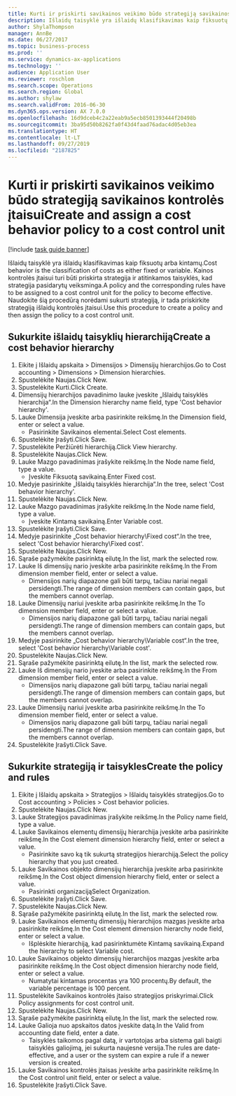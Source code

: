 ```yaml
---
title: Kurti ir priskirti savikainos veikimo būdo strategiją savikainos kontrolės įtaisui
description: Išlaidų taisyklė yra išlaidų klasifikavimas kaip fiksuotų arba kintamų.
author: ShylaThompson
manager: AnnBe
ms.date: 06/27/2017
ms.topic: business-process
ms.prod: ''
ms.service: dynamics-ax-applications
ms.technology: ''
audience: Application User
ms.reviewer: roschlom
ms.search.scope: Operations
ms.search.region: Global
ms.author: shylaw
ms.search.validFrom: 2016-06-30
ms.dyn365.ops.version: AX 7.0.0
ms.openlocfilehash: 16d9dceb4c2a22eab9a5ecb8501393444f20498b
ms.sourcegitcommit: 3ba95d50b8262fa0f43d4faad76adac4d05eb3ea
ms.translationtype: HT
ms.contentlocale: lt-LT
ms.lasthandoff: 09/27/2019
ms.locfileid: "2187825"
---
```

# <a name="create-and-assign-a-cost-behavior-policy-to-a-cost-control-unit"></a><span data-ttu-id="f9a56-103">Kurti ir priskirti savikainos veikimo būdo strategiją savikainos kontrolės įtaisui</span><span class="sxs-lookup"><span data-stu-id="f9a56-103">Create and assign a cost behavior policy to a cost control unit</span></span>

[!include [task guide banner](../../includes/task-guide-banner.md)]

<span data-ttu-id="f9a56-104">Išlaidų taisyklė yra išlaidų klasifikavimas kaip fiksuotų arba kintamų.</span><span class="sxs-lookup"><span data-stu-id="f9a56-104">Cost behavior is the classification of costs as either fixed or variable.</span></span> <span data-ttu-id="f9a56-105">Kainos kontrolės įtaisui turi būti priskirta strategija ir atitinkamos taisyklės, kad strategija pasidarytų veiksminga.</span><span class="sxs-lookup"><span data-stu-id="f9a56-105">A policy and the corresponding rules have to be assigned to a cost control unit for the policy to become effective.</span></span> <span data-ttu-id="f9a56-106">Naudokite šią procedūrą norėdami sukurti strategiją, ir tada priskirkite strategiją išlaidų kontrolės įtaisui.</span><span class="sxs-lookup"><span data-stu-id="f9a56-106">Use this procedure to create a policy and then assign the policy to a cost control unit.</span></span>


## <a name="create-a-cost-behavior-hierarchy"></a><span data-ttu-id="f9a56-107">Sukurkite išlaidų taisyklių hierarchiją</span><span class="sxs-lookup"><span data-stu-id="f9a56-107">Create a cost behavior hierarchy</span></span>
1. <span data-ttu-id="f9a56-108">Eikite į Išlaidų apskaita > Dimensijos > Dimensijų hierarchijos.</span><span class="sxs-lookup"><span data-stu-id="f9a56-108">Go to Cost accounting > Dimensions > Dimension hierarchies.</span></span>
2. <span data-ttu-id="f9a56-109">Spustelėkite Naujas.</span><span class="sxs-lookup"><span data-stu-id="f9a56-109">Click New.</span></span>
3. <span data-ttu-id="f9a56-110">Spustelėkite Kurti.</span><span class="sxs-lookup"><span data-stu-id="f9a56-110">Click Create.</span></span>
4. <span data-ttu-id="f9a56-111">Dimensijų hierarchijos pavadinimo lauke įveskite „Išlaidų taisyklės hierarchija“.</span><span class="sxs-lookup"><span data-stu-id="f9a56-111">In the Dimension hierarchy name field, type 'Cost behavior hierarchy'.</span></span>
5. <span data-ttu-id="f9a56-112">Lauke Dimensija įveskite arba pasirinkite reikšmę.</span><span class="sxs-lookup"><span data-stu-id="f9a56-112">In the Dimension field, enter or select a value.</span></span>
    * <span data-ttu-id="f9a56-113">Pasirinkite Savikainos elementai.</span><span class="sxs-lookup"><span data-stu-id="f9a56-113">Select Cost elements.</span></span>  
6. <span data-ttu-id="f9a56-114">Spustelėkite Įrašyti.</span><span class="sxs-lookup"><span data-stu-id="f9a56-114">Click Save.</span></span>
7. <span data-ttu-id="f9a56-115">Spustelėkite Peržiūrėti hierarchiją.</span><span class="sxs-lookup"><span data-stu-id="f9a56-115">Click View hierarchy.</span></span>
8. <span data-ttu-id="f9a56-116">Spustelėkite Naujas.</span><span class="sxs-lookup"><span data-stu-id="f9a56-116">Click New.</span></span>
9. <span data-ttu-id="f9a56-117">Lauke Mazgo pavadinimas įrašykite reikšmę.</span><span class="sxs-lookup"><span data-stu-id="f9a56-117">In the Node name field, type a value.</span></span>
    * <span data-ttu-id="f9a56-118">Įveskite Fiksuotą savikainą.</span><span class="sxs-lookup"><span data-stu-id="f9a56-118">Enter Fixed cost.</span></span>  
10. <span data-ttu-id="f9a56-119">Medyje pasirinkite „Išlaidų taisyklės hierarchija“.</span><span class="sxs-lookup"><span data-stu-id="f9a56-119">In the tree, select 'Cost behavior hierarchy'.</span></span>
11. <span data-ttu-id="f9a56-120">Spustelėkite Naujas.</span><span class="sxs-lookup"><span data-stu-id="f9a56-120">Click New.</span></span>
12. <span data-ttu-id="f9a56-121">Lauke Mazgo pavadinimas įrašykite reikšmę.</span><span class="sxs-lookup"><span data-stu-id="f9a56-121">In the Node name field, type a value.</span></span>
    * <span data-ttu-id="f9a56-122">Įveskite Kintamą savikainą.</span><span class="sxs-lookup"><span data-stu-id="f9a56-122">Enter Variable cost.</span></span>  
13. <span data-ttu-id="f9a56-123">Spustelėkite Įrašyti.</span><span class="sxs-lookup"><span data-stu-id="f9a56-123">Click Save.</span></span>
14. <span data-ttu-id="f9a56-124">Medyje pasirinkite „Cost behavior hierarchy\Fixed cost“.</span><span class="sxs-lookup"><span data-stu-id="f9a56-124">In the tree, select 'Cost behavior hierarchy\Fixed cost'.</span></span>
15. <span data-ttu-id="f9a56-125">Spustelėkite Naujas.</span><span class="sxs-lookup"><span data-stu-id="f9a56-125">Click New.</span></span>
16. <span data-ttu-id="f9a56-126">Sąraše pažymėkite pasirinktą eilutę.</span><span class="sxs-lookup"><span data-stu-id="f9a56-126">In the list, mark the selected row.</span></span>
17. <span data-ttu-id="f9a56-127">Lauke Iš dimensijų nario įveskite arba pasirinkite reikšmę.</span><span class="sxs-lookup"><span data-stu-id="f9a56-127">In the From dimension member field, enter or select a value.</span></span>
    * <span data-ttu-id="f9a56-128">Dimensijos narių diapazone gali būti tarpų, tačiau nariai negali persidengti.</span><span class="sxs-lookup"><span data-stu-id="f9a56-128">The range of dimension members can contain gaps, but the members cannot overlap.</span></span>  
18. <span data-ttu-id="f9a56-129">Lauke Dimensijų nariui įveskite arba pasirinkite reikšmę.</span><span class="sxs-lookup"><span data-stu-id="f9a56-129">In the To dimension member field, enter or select a value.</span></span>
    * <span data-ttu-id="f9a56-130">Dimensijos narių diapazone gali būti tarpų, tačiau nariai negali persidengti.</span><span class="sxs-lookup"><span data-stu-id="f9a56-130">The range of dimension members can contain gaps, but the members cannot overlap.</span></span>  
19. <span data-ttu-id="f9a56-131">Medyje pasirinkite „Cost behavior hierarchy\Variable cost“.</span><span class="sxs-lookup"><span data-stu-id="f9a56-131">In the tree, select 'Cost behavior hierarchy\Variable cost'.</span></span>
20. <span data-ttu-id="f9a56-132">Spustelėkite Naujas.</span><span class="sxs-lookup"><span data-stu-id="f9a56-132">Click New.</span></span>
21. <span data-ttu-id="f9a56-133">Sąraše pažymėkite pasirinktą eilutę.</span><span class="sxs-lookup"><span data-stu-id="f9a56-133">In the list, mark the selected row.</span></span>
22. <span data-ttu-id="f9a56-134">Lauke Iš dimensijų nario įveskite arba pasirinkite reikšmę.</span><span class="sxs-lookup"><span data-stu-id="f9a56-134">In the From dimension member field, enter or select a value.</span></span>
    * <span data-ttu-id="f9a56-135">Dimensijos narių diapazone gali būti tarpų, tačiau nariai negali persidengti.</span><span class="sxs-lookup"><span data-stu-id="f9a56-135">The range of dimension members can contain gaps, but the members cannot overlap.</span></span>  
23. <span data-ttu-id="f9a56-136">Lauke Dimensijų nariui įveskite arba pasirinkite reikšmę.</span><span class="sxs-lookup"><span data-stu-id="f9a56-136">In the To dimension member field, enter or select a value.</span></span>
    * <span data-ttu-id="f9a56-137">Dimensijos narių diapazone gali būti tarpų, tačiau nariai negali persidengti.</span><span class="sxs-lookup"><span data-stu-id="f9a56-137">The range of dimension members can contain gaps, but the members cannot overlap.</span></span>  
24. <span data-ttu-id="f9a56-138">Spustelėkite Įrašyti.</span><span class="sxs-lookup"><span data-stu-id="f9a56-138">Click Save.</span></span>

## <a name="create-the-policy-and-rules"></a><span data-ttu-id="f9a56-139">Sukurkite strategiją ir taisykles</span><span class="sxs-lookup"><span data-stu-id="f9a56-139">Create the policy and rules</span></span>
1. <span data-ttu-id="f9a56-140">Eikite į Išlaidų apskaita > Strategijos > Išlaidų taisyklės strategijos.</span><span class="sxs-lookup"><span data-stu-id="f9a56-140">Go to Cost accounting > Policies > Cost behavior policies.</span></span>
2. <span data-ttu-id="f9a56-141">Spustelėkite Naujas.</span><span class="sxs-lookup"><span data-stu-id="f9a56-141">Click New.</span></span>
3. <span data-ttu-id="f9a56-142">Lauke Strategijos pavadinimas įrašykite reikšmę.</span><span class="sxs-lookup"><span data-stu-id="f9a56-142">In the Policy name field, type a value.</span></span>
4. <span data-ttu-id="f9a56-143">Lauke Savikainos elementų dimensijų hierarchija įveskite arba pasirinkite reikšmę.</span><span class="sxs-lookup"><span data-stu-id="f9a56-143">In the Cost element dimension hierarchy field, enter or select a value.</span></span>
    * <span data-ttu-id="f9a56-144">Pasirinkite savo ką tik sukurtą strategijos hierarchiją.</span><span class="sxs-lookup"><span data-stu-id="f9a56-144">Select the policy hierarchy that you just created.</span></span>  
5. <span data-ttu-id="f9a56-145">Lauke Savikainos objekto dimensijų hierarchija įveskite arba pasirinkite reikšmę.</span><span class="sxs-lookup"><span data-stu-id="f9a56-145">In the Cost object dimension hierarchy field, enter or select a value.</span></span>
    * <span data-ttu-id="f9a56-146">Pasirinkti organizaciją</span><span class="sxs-lookup"><span data-stu-id="f9a56-146">Select Organization.</span></span>  
6. <span data-ttu-id="f9a56-147">Spustelėkite Įrašyti.</span><span class="sxs-lookup"><span data-stu-id="f9a56-147">Click Save.</span></span>
7. <span data-ttu-id="f9a56-148">Spustelėkite Naujas.</span><span class="sxs-lookup"><span data-stu-id="f9a56-148">Click New.</span></span>
8. <span data-ttu-id="f9a56-149">Sąraše pažymėkite pasirinktą eilutę.</span><span class="sxs-lookup"><span data-stu-id="f9a56-149">In the list, mark the selected row.</span></span>
9. <span data-ttu-id="f9a56-150">Lauke Savikainos elementų dimensijų hierarchijos mazgas įveskite arba pasirinkite reikšmę.</span><span class="sxs-lookup"><span data-stu-id="f9a56-150">In the Cost element dimension hierarchy node field, enter or select a value.</span></span>
    * <span data-ttu-id="f9a56-151">Išplėskite hierarchiją, kad pasirinktumėte Kintamą savikainą.</span><span class="sxs-lookup"><span data-stu-id="f9a56-151">Expand the hierarchy to select Variable cost.</span></span>  
10. <span data-ttu-id="f9a56-152">Lauke Savikainos objekto dimensijų hierarchijos mazgas įveskite arba pasirinkite reikšmę.</span><span class="sxs-lookup"><span data-stu-id="f9a56-152">In the Cost object dimension hierarchy node field, enter or select a value.</span></span>
    * <span data-ttu-id="f9a56-153">Numatytai kintamas procentas yra 100 procentų.</span><span class="sxs-lookup"><span data-stu-id="f9a56-153">By default, the variable percentage is 100 percent.</span></span>  
11. <span data-ttu-id="f9a56-154">Spustelėkite Savikainos kontrolės įtaiso strategijos priskyrimai.</span><span class="sxs-lookup"><span data-stu-id="f9a56-154">Click Policy assignments for cost control unit.</span></span>
12. <span data-ttu-id="f9a56-155">Spustelėkite Naujas.</span><span class="sxs-lookup"><span data-stu-id="f9a56-155">Click New.</span></span>
13. <span data-ttu-id="f9a56-156">Sąraše pažymėkite pasirinktą eilutę.</span><span class="sxs-lookup"><span data-stu-id="f9a56-156">In the list, mark the selected row.</span></span>
14. <span data-ttu-id="f9a56-157">Lauke Galioja nuo apskaitos datos įveskite datą.</span><span class="sxs-lookup"><span data-stu-id="f9a56-157">In the Valid from accounting date field, enter a date.</span></span>
    * <span data-ttu-id="f9a56-158">Taisyklės taikomos pagal datą, ir vartotojas arba sistema gali baigti taisyklės galiojimą, jei sukurta naujesnė versija.</span><span class="sxs-lookup"><span data-stu-id="f9a56-158">The rules are date-effective, and a user or the system can expire a rule if a newer version is created.</span></span>  
15. <span data-ttu-id="f9a56-159">Lauke Savikainos kontrolės įtaisas įveskite arba pasirinkite reikšmę.</span><span class="sxs-lookup"><span data-stu-id="f9a56-159">In the Cost control unit field, enter or select a value.</span></span>
16. <span data-ttu-id="f9a56-160">Spustelėkite Įrašyti.</span><span class="sxs-lookup"><span data-stu-id="f9a56-160">Click Save.</span></span>


